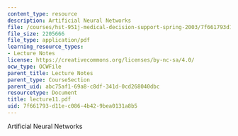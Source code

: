```yaml
---
content_type: resource
description: Artificial Neural Networks
file: /courses/hst-951j-medical-decision-support-spring-2003/7f661793d11ec0864b429bea0131a8b5_lecture11.pdf
file_size: 2205666
file_type: application/pdf
learning_resource_types:
- Lecture Notes
license: https://creativecommons.org/licenses/by-nc-sa/4.0/
ocw_type: OCWFile
parent_title: Lecture Notes
parent_type: CourseSection
parent_uid: abc75af1-69a8-c8df-341d-0cd268040dbc
resourcetype: Document
title: lecture11.pdf
uid: 7f661793-d11e-c086-4b42-9bea0131a8b5
---
```

Artificial Neural Networks